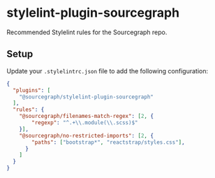 # stylelint-plugin-sourcegraph

Recommended Stylelint rules for the Sourcegraph repo.

## Setup

Update your `.stylelintrc.json` file to add the following configuration:

```json
{
  "plugins": [
    "@sourcegraph/stylelint-plugin-sourcegraph"
  ],
  "rules": {
    "@sourcegraph/filenames-match-regex": [2, {
        "regexp": "^.+\\.module(\\.scss)$"
    }],
    "@sourcegraph/no-restricted-imports": [2, {
        "paths": ["bootstrap*", "reactstrap/styles.css"],
      }
    ]
  }
}
```
